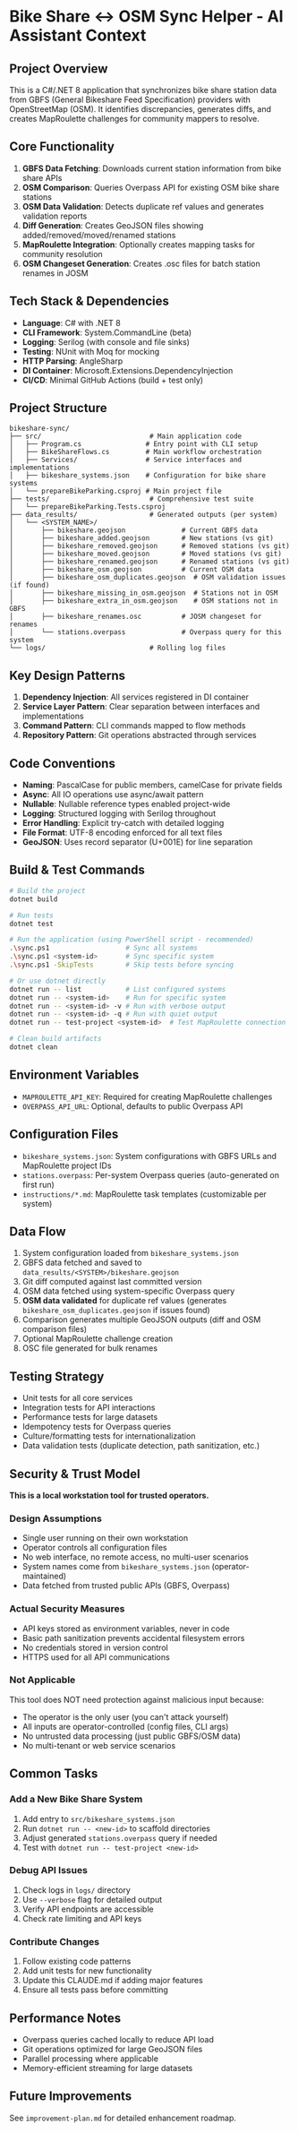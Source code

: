 # Bike Share ↔ OSM Sync Helper - AI Assistant Context

## Project Overview
This is a C#/.NET 8 application that synchronizes bike share station data from GBFS (General Bikeshare Feed Specification) providers with OpenStreetMap (OSM). It identifies discrepancies, generates diffs, and creates MapRoulette challenges for community mappers to resolve.

## Core Functionality
1. **GBFS Data Fetching**: Downloads current station information from bike share APIs
2. **OSM Comparison**: Queries Overpass API for existing OSM bike share stations
3. **OSM Data Validation**: Detects duplicate ref values and generates validation reports
4. **Diff Generation**: Creates GeoJSON files showing added/removed/moved/renamed stations
5. **MapRoulette Integration**: Optionally creates mapping tasks for community resolution
6. **OSM Changeset Generation**: Creates .osc files for batch station renames in JOSM

## Tech Stack & Dependencies
- **Language**: C# with .NET 8
- **CLI Framework**: System.CommandLine (beta)
- **Logging**: Serilog (with console and file sinks)
- **Testing**: NUnit with Moq for mocking
- **HTTP Parsing**: AngleSharp
- **DI Container**: Microsoft.Extensions.DependencyInjection
- **CI/CD**: Minimal GitHub Actions (build + test only)

## Project Structure
```
bikeshare-sync/
├── src/                           # Main application code
│   ├── Program.cs                # Entry point with CLI setup
│   ├── BikeShareFlows.cs         # Main workflow orchestration
│   ├── Services/                 # Service interfaces and implementations
│   ├── bikeshare_systems.json    # Configuration for bike share systems
│   └── prepareBikeParking.csproj # Main project file
├── tests/                         # Comprehensive test suite
│   └── prepareBikeParking.Tests.csproj
├── data_results/                  # Generated outputs (per system)
│   └── <SYSTEM_NAME>/
│       ├── bikeshare.geojson              # Current GBFS data
│       ├── bikeshare_added.geojson        # New stations (vs git)
│       ├── bikeshare_removed.geojson      # Removed stations (vs git)
│       ├── bikeshare_moved.geojson        # Moved stations (vs git)
│       ├── bikeshare_renamed.geojson      # Renamed stations (vs git)
│       ├── bikeshare_osm.geojson          # Current OSM data
│       ├── bikeshare_osm_duplicates.geojson  # OSM validation issues (if found)
│       ├── bikeshare_missing_in_osm.geojson  # Stations not in OSM
│       ├── bikeshare_extra_in_osm.geojson    # OSM stations not in GBFS
│       ├── bikeshare_renames.osc          # JOSM changeset for renames
│       └── stations.overpass              # Overpass query for this system
└── logs/                          # Rolling log files

```

## Key Design Patterns
1. **Dependency Injection**: All services registered in DI container
2. **Service Layer Pattern**: Clear separation between interfaces and implementations
3. **Command Pattern**: CLI commands mapped to flow methods
4. **Repository Pattern**: Git operations abstracted through services

## Code Conventions
- **Naming**: PascalCase for public members, camelCase for private fields
- **Async**: All IO operations use async/await pattern
- **Nullable**: Nullable reference types enabled project-wide
- **Logging**: Structured logging with Serilog throughout
- **Error Handling**: Explicit try-catch with detailed logging
- **File Format**: UTF-8 encoding enforced for all text files
- **GeoJSON**: Uses record separator (U+001E) for line separation

## Build & Test Commands
```bash
# Build the project
dotnet build

# Run tests
dotnet test

# Run the application (using PowerShell script - recommended)
.\sync.ps1                   # Sync all systems
.\sync.ps1 <system-id>       # Sync specific system
.\sync.ps1 -SkipTests        # Skip tests before syncing

# Or use dotnet directly
dotnet run -- list           # List configured systems
dotnet run -- <system-id>    # Run for specific system
dotnet run -- <system-id> -v # Run with verbose output
dotnet run -- <system-id> -q # Run with quiet output
dotnet run -- test-project <system-id>  # Test MapRoulette connection

# Clean build artifacts
dotnet clean
```

## Environment Variables
- `MAPROULETTE_API_KEY`: Required for creating MapRoulette challenges
- `OVERPASS_API_URL`: Optional, defaults to public Overpass API

## Configuration Files
- `bikeshare_systems.json`: System configurations with GBFS URLs and MapRoulette project IDs
- `stations.overpass`: Per-system Overpass queries (auto-generated on first run)
- `instructions/*.md`: MapRoulette task templates (customizable per system)

## Data Flow
1. System configuration loaded from `bikeshare_systems.json`
2. GBFS data fetched and saved to `data_results/<SYSTEM>/bikeshare.geojson`
3. Git diff computed against last committed version
4. OSM data fetched using system-specific Overpass query
5. **OSM data validated** for duplicate ref values (generates `bikeshare_osm_duplicates.geojson` if issues found)
6. Comparison generates multiple GeoJSON outputs (diff and OSM comparison files)
7. Optional MapRoulette challenge creation
8. OSC file generated for bulk renames

## Testing Strategy
- Unit tests for all core services
- Integration tests for API interactions
- Performance tests for large datasets
- Idempotency tests for Overpass queries
- Culture/formatting tests for internationalization
- Data validation tests (duplicate detection, path sanitization, etc.)

## Security & Trust Model

**This is a local workstation tool for trusted operators.**

### Design Assumptions
- Single user running on their own workstation
- Operator controls all configuration files
- No web interface, no remote access, no multi-user scenarios
- System names come from `bikeshare_systems.json` (operator-maintained)
- Data fetched from trusted public APIs (GBFS, Overpass)

### Actual Security Measures
- API keys stored as environment variables, never in code
- Basic path sanitization prevents accidental filesystem errors
- No credentials stored in version control
- HTTPS used for all API communications

### Not Applicable
This tool does NOT need protection against malicious input because:
- The operator is the only user (you can't attack yourself)
- All inputs are operator-controlled (config files, CLI args)
- No untrusted data processing (just public GBFS/OSM data)
- No multi-tenant or web service scenarios

## Common Tasks

### Add a New Bike Share System
1. Add entry to `src/bikeshare_systems.json`
2. Run `dotnet run -- <new-id>` to scaffold directories
3. Adjust generated `stations.overpass` query if needed
4. Test with `dotnet run -- test-project <new-id>`

### Debug API Issues
1. Check logs in `logs/` directory
2. Use `--verbose` flag for detailed output
3. Verify API endpoints are accessible
4. Check rate limiting and API keys

### Contribute Changes
1. Follow existing code patterns
2. Add unit tests for new functionality
3. Update this CLAUDE.md if adding major features
4. Ensure all tests pass before committing

## Performance Notes
- Overpass queries cached locally to reduce API load
- Git operations optimized for large GeoJSON files
- Parallel processing where applicable
- Memory-efficient streaming for large datasets

## Future Improvements
See `improvement-plan.md` for detailed enhancement roadmap.